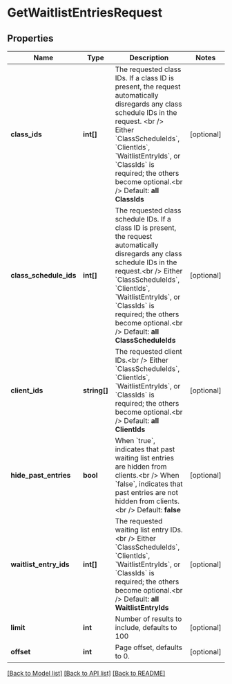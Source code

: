 # GetWaitlistEntriesRequest

## Properties
Name | Type | Description | Notes
------------ | ------------- | ------------- | -------------
**class_ids** | **int[]** | The requested class IDs. If a class ID is present, the request automatically disregards any class schedule IDs in the request. &lt;br /&gt;  Either &#x60;ClassScheduleIds&#x60;, &#x60;ClientIds&#x60;, &#x60;WaitlistEntryIds&#x60;, or &#x60;ClassIds&#x60; is required; the others become optional.&lt;br /&gt;  Default: **all ClassIds** | [optional] 
**class_schedule_ids** | **int[]** | The requested class schedule IDs. If a class ID is present, the request automatically disregards any class schedule IDs in the request.&lt;br /&gt;  Either &#x60;ClassScheduleIds&#x60;, &#x60;ClientIds&#x60;, &#x60;WaitlistEntryIds&#x60;, or &#x60;ClassIds&#x60; is required; the others become optional.&lt;br /&gt;  Default: **all ClassScheduleIds** | [optional] 
**client_ids** | **string[]** | The requested client IDs.&lt;br /&gt;  Either &#x60;ClassScheduleIds&#x60;, &#x60;ClientIds&#x60;, &#x60;WaitlistEntryIds&#x60;, or &#x60;ClassIds&#x60; is required; the others become optional.&lt;br /&gt;  Default: **all ClientIds** | [optional] 
**hide_past_entries** | **bool** | When &#x60;true&#x60;, indicates that past waiting list entries are hidden from clients.&lt;br /&gt;  When &#x60;false&#x60;, indicates that past entries are not hidden from clients.&lt;br /&gt;  Default: **false** | [optional] 
**waitlist_entry_ids** | **int[]** | The requested waiting list entry IDs.&lt;br /&gt;  Either &#x60;ClassScheduleIds&#x60;, &#x60;ClientIds&#x60;, &#x60;WaitlistEntryIds&#x60;, or &#x60;ClassIds&#x60; is required; the others become optional.&lt;br /&gt;  Default: **all WaitlistEntryIds** | [optional] 
**limit** | **int** | Number of results to include, defaults to 100 | [optional] 
**offset** | **int** | Page offset, defaults to 0. | [optional] 

[[Back to Model list]](../README.md#documentation-for-models) [[Back to API list]](../README.md#documentation-for-api-endpoints) [[Back to README]](../README.md)


